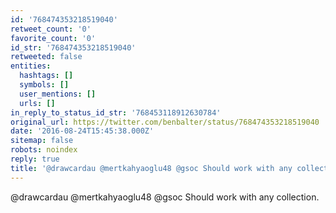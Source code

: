 ```yaml
---
id: '768474353218519040'
retweet_count: '0'
favorite_count: '0'
id_str: '768474353218519040'
retweeted: false
entities:
  hashtags: []
  symbols: []
  user_mentions: []
  urls: []
in_reply_to_status_id_str: '768453118912630784'
original_url: https://twitter.com/benbalter/status/768474353218519040
date: '2016-08-24T15:45:38.000Z'
sitemap: false
robots: noindex
reply: true
title: '@drawcardau @mertkahyaoglu48 @gsoc Should work with any collection.'
---
```


@drawcardau @mertkahyaoglu48 @gsoc Should work with any collection.